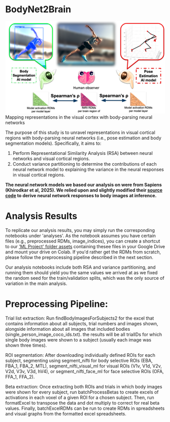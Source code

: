 # BodyNet2Brain
![Conceptual Framework](banner.png)
Mapping representations in the visual cortex with body-parsing neural networks

The purpose of this study is to unravel representations in visual cortical regions with body-parsing neural networks (i.e., pose estimation and body segmentation models). Specifically, it aims to:

1. Perform Representational Similarity Analysis (RSA) between neural networks and visual cortical regions.
2. Conduct variance partitioning to determine the contributions of each neural network model to explaining the variance in the neural responses in visual cortical regions.

**The neural network models we based our analysis on were from Sapiens (Khirodkar et al, 2025). We relied upon and slightly modified their [source code](https://github.com/facebookresearch/sapiens) to derive neural network responses to body images at inference.**

# Analysis Results
To replicate our analysis results, you may simply run the corresponding notebooks under 'analyses'. As the notebook assumes you have certain files (e.g., preprocessed RDMs, image_indices), you can create a shortcut to our ['ML Project' folder assets](https://drive.google.com/drive/folders/1uMF26zAsWn0lrr61fyStb5PX_yv_S96f?usp=drive_link) containing thesee files in your Google Drive and mount your drive on Colab. If you'd rather get the RDMs from scratch, please follow the preprocessing pipeline described in the next section.

Our analysis notebooks include both RSA and variance partitioning, and running them should yield you the same values we arrived at as we fixed the random seed for the train/validation splits, which was the only source of variation in the main analysis.
 
# Preprocessing Pipeline:

Trial list extraction:
Run findBodyImagesForSubjects2 for the excel that contains information about all subjects, trial numbers and images shown, alongside information about all images that included bodies (single_person_image_coco_ids.txt). the results will be all trialIDs for which single body images were shown to a subject (usually each image was shown three times).

ROI segmentation:
After downloading individually defined ROIs for each subject, segmenting using segment_nifti for body selective ROIs (EBA, FBA_1, FBA_2, MTL), segment_nifti_visual_ml for visual ROIs (V1v, V1d, V2v, V2d, V3v, V3d, hV4), or segment_nifti_face_ml for face selective ROIs (OFA, FFA_1, FFA_2).

Beta extraction:
Once extracting both ROIs and trials in which body images were shown for every subject, run batchProcessBetas to create excels of activations in each voxel of a given ROI for a chosen subject. 
Then, run formatExcel to transpose the data and dot multiply to correct for real beta values. 
Finally, batchExcelRDMs can be run to create RDMs in spreadsheets and visual graphs from the formatted excel spreadsheets.
